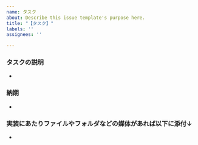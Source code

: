 ```yaml
---
name: タスク
about: Describe this issue template's purpose here.
title: "【タスク】"
labels: ''
assignees: ''

---
```


### タスクの説明
- 

### 納期
- 

### 実装にあたりファイルやフォルダなどの媒体があれば以下に添付↓
-
